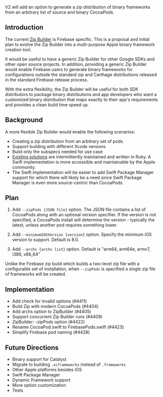 V2 will add an option to generate a zip distribution of binary frameworks from an arbitrary list
of source and binary CocoaPods.

## Introduction

The current [Zip Builder](https://github.com/firebase/firebase-ios-sdk/tree/master/ZipBuilder)
is Firebase specific. This is a proposal and initial plan to evolve the Zip Builder into a
multi-purpose Apple binary framework creation tool.

It would be useful to have a generic
Zip Builder for other Google SDKs and other open source projects. In addition,
providing a generic Zip Builder would enable Firebase users to generate binary
frameworks for configurations outside the standard zip and Carthage distributions
released in the standard Firebase release process.

With the extra flexibility, the Zip Builder will be useful for both SDK distributors
to package binary distributions and app developers who want a customized binary
distribution that maps exactly to their app's requirements and provides a clean
build time speed up.


## Background

A more flexible Zip Builder would enable the following scenarios:

  * Creating a zip distribution from an arbitrary set of pods
  * Support building with different Xcode versions
  * Build only the subspecs needed for use case
  * [Existing solutions](https://github.com/firebase/firebase-ios-sdk/issues/4284#issuecomment-552677044)
  are intermittently maintained and written in Ruby. A Swift implementation is
  more accessible and maintainable by the Apple community.
  * The Swift implementation will be easier to add Swift Package Manager support for which
  there will likely be a need since Swift Package Manager is even more source-centric than
  CocoaPods.

## Plan

  1. Add `--zipPods {JSON file}` option. The JSON file contains a list of CocoaPods
  along with an optional version specifier. If the version is not specified, a CocoaPods
  install will determine the version - typically the latest, unless another pod requires
  something lower.

  1. Add `--minimumIOSVersion {version}` option. Specify the minimum iOS version to support.
  Default is 8.0.

  1. Add `--archs {archs list}` option. Default is "arm64, arm64e, armv7, i386, x86_64"

Unlike the Firebase zip build which builds a two-level zip file with a configurable set of
installation, when `--zipPods` is specified a single zip file of frameworks will be created.

## Implementation
  * Add check for invalid options (#4411)
  * Build Zip with modern CocoaPods (#4404)
  * Add archs option to ZipBuilder (#4405)
  * Support concurrent Zip Builder runs (#4409)
  * ZipBuilder: -zipPods option (#4422)
  * Rename CocoaPod.swift to FirebasePods.swift (#4423)
  * Simplify Firebase pod naming (#4428)

## Future Directions

  * Binary support for Catalyst
  * Migrate to building `.xcframeworks` instead of `.frameworks`
  * Other Apple platforms besides iOS
  * Swift Package Manager
  * Dynamic Framework support
  * More option customization
  * Tests
